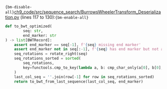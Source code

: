 `{bm-disable-all}`[ch9_code/src/sequence_search/BurrowsWheelerTransform_Deserialization.py](ch9_code/src/sequence_search/BurrowsWheelerTransform_Deserialization.py) (lines 117 to 130):`{bm-enable-all}`

```python
def to_bwt_optimized(
        seq: str,
        end_marker: str
) -> list[BWTRecord]:
    assert end_marker == seq[-1], f'{seq} missing end marker'
    assert end_marker not in seq[:-1], f'{seq} has end marker but not at the end'
    seq_rotations = rotate_right(seq)
    seq_rotations_sorted = sorted(
        seq_rotations,
        key=functools.cmp_to_key(lambda a, b: cmp_char_only(a[0], b[0], end_marker))
    )
    last_col_seq = ''.join(row[-1] for row in seq_rotations_sorted)
    return to_bwt_from_last_sequence(last_col_seq, end_marker)
```